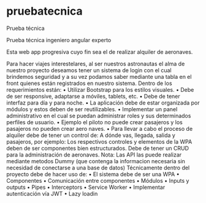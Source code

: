 # pruebatecnica
Prueba técnica

Prueba técnica ingeniero angular experto

Esta web app progresiva cuyo fin sea el de realizar alquiler de aeronaves.

Para hacer viajes interestelares, al ser nuestros astronautas el alma de nuestro proyecto deseamos 
tener un sistema de login con el cual brindemos seguridad y a su vez podamos saber mediante una 
tabla en el front quienes están registrados en nuestro sistema. Dentro de los requerimientos 
están: 
• Utilizar Bootstrap para los estilos visuales. 
• Debe de ser responsive, adaptarse a móviles, tablets, etc.
• Debe de tener interfaz para día y para noche.
• La aplicación debe de estar organizada por módulos y estos deben de ser reutilizables.
• Implementar un panel administrativo en el cual se puedan administrar roles y sus 
determinados perfiles de usuario. 
• Ejemplo el piloto no puede crear pasajeros y los pasajeros no pueden crear aero naves. 
• Para llevar a cabo el proceso de alquiler debe de tener un control de: 
A dónde vas, llegada, salida y pasajeros, por ejemplo: 
Los respectivos controles y elementos de la WPA deben de ser componentes bien estructurados. 
Debe de tener un CRUD para la administración de aeronaves.
Nota: Las API las puede realizar mediante metodos Dummy (que contenga la informacion 
necesaria sin necesidad de conectarse a una base de datos)
Técnicamente dentro del proyecto debe de hacer uso de:
• El sistema debe de ser una WPA
• Componentes
• Comunicación entre componentes
• Módulos
• Inputs y outputs
• Pipes
• Interceptors
• Service Worker
• Implementar autenticación vía JWT
• Lazy loadin
